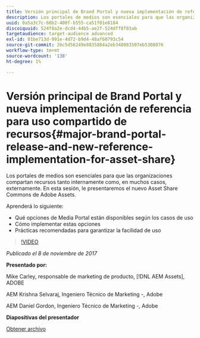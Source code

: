 ```yaml
---
title: Versión principal de Brand Portal y nueva implementación de referencia para uso compartido de recursos
description: Los portales de medios son esenciales para que las organizaciones compartan recursos tanto internamente como, en muchos casos, externamente. En esta sesión, le presentamos el nuevo Asset Share Commons de Adobe Assets.
uuid: 0a5a3c7c-60b2-400f-b555-ca51f01e8184
discoiquuid: 524f8a2e-dcd4-44b5-ae2f-524dff8f03ab
targetaudience: target-audience advanced
exl-id: 01be713d-991e-4d72-b9d4-48af60793c54
source-git-commit: 2bc5d56249e8835884a2eb348083507eb5308076
workflow-type: tm+mt
source-wordcount: '138'
ht-degree: 1%

---
```


# Versión principal de Brand Portal y nueva implementación de referencia para uso compartido de recursos{#major-brand-portal-release-and-new-reference-implementation-for-asset-share}

Los portales de medios son esenciales para que las organizaciones compartan recursos tanto internamente como, en muchos casos, externamente. En esta sesión, le presentaremos el nuevo Asset Share Commons de Adobe Assets.

Aprenderá lo siguiente:

* Qué opciones de Media Portal están disponibles según los casos de uso
* Cómo implementar estas opciones
* Prácticas recomendadas para garantizar la facilidad de uso

>[!VIDEO](https://video.tv.adobe.com/v/20730/?quality=9)

*Publicado el 8 de noviembre de 2017*

**Presentado por:**

Mike Carley, responsable de marketing de producto, [!DNL AEM Assets], ADOBE

AEM Krishna Selvaraj, Ingeniero Técnico de Marketing -, Adobe

AEM Daniel Gordon, Ingeniero Técnico de Marketing -, Adobe

**Diapositivas del presentador**

[Obtener archivo](assets/gems+bp-asset+share+nov+8+17+.pdf)
<!--
[Get back to the Overview](https://helpx.adobe.com/experience-manager/kt/eseminars/gems/aem-index.html)
-->
